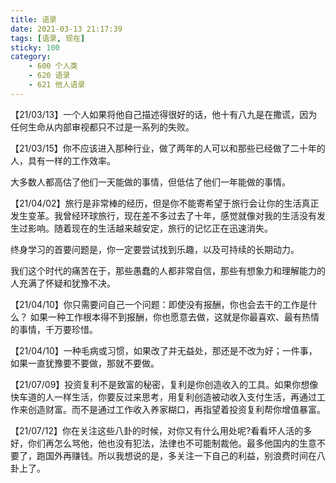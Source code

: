 ```yaml
---
title: 语录
date: 2021-03-13 21:17:39
tags: [语录, 现在]
sticky: 100
category:
    - 600 个人类
    - 620 语录
    - 621 他人语录
---
```


【21/03/13】一个人如果将他自己描述得很好的话，他十有八九是在撒谎，因为任何生命从内部审视都只不过是一系列的失败。

【21/03/15】你不应该进入那种行业，做了两年的人可以和那些已经做了二十年的人，具有一样的工作效率。

大多数人都高估了他们一天能做的事情，但低估了他们一年能做的事情。

【21/04/02】旅行是非常棒的经历，但是你不能寄希望于旅行会让你的生活真正发生变革。我曾经环球旅行，现在差不多过去了十年，感觉就像对我的生活没有发生过影响。随着现在的生活越来越安定，旅行的记忆正在迅速消失。

终身学习的首要问题是，你一定要尝试找到乐趣，以及可持续的长期动力。

我们这个时代的痛苦在于，那些愚蠢的人都非常自信，那些有想象力和理解能力的人充满了怀疑和犹豫不决。

【21/04/10】你只需要问自己一个问题：即使没有报酬，你也会去干的工作是什么？ 如果一种工作根本得不到报酬，你也愿意去做，这就是你最喜欢、最有热情的事情，千万要珍惜。

【21/04/10】一种毛病或习惯，如果改了并无益处，那还是不改为好；一件事，如果一直犹豫要不要做，那就不要做。

【21/07/09】投资复利不是致富的秘密，复利是你创造收入的工具。如果你想像快车道的人一样生活，你要反过来思考，用复利创造被动收入支付生活，再通过工作来创造财富。而不是通过工作收入养家糊口，再指望着投资复利帮你增值暴富。

【21/07/12】你在关注这些八卦的时候，对你又有什么用处呢?看看坏人活的多好，你们再怎么骂他，他也没有犯法，法律也不可能制裁他。最多他国内的生意不要了，跑国外再赚钱。所以我想说的是，多关注一下自己的利益，别浪费时间在八卦上了。































